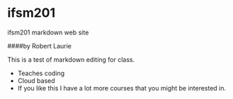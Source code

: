 # ifsm201
ifsm201 markdown web site

####by Robert Laurie

This is a test of markdown editing for class.
+ Teaches coding
+ Cloud based
+ If you like this I have a lot more courses that you might be interested in.
